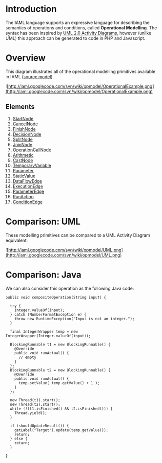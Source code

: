 # Introduction #

The IAML language supports an expressive language for describing the semantics of operations and conditions, called **Operational Modelling**. The syntax has been inspired by [UML 2.0 Activity Diagrams](http://www.uml.org/), however (unlike UML) this approach can be generated to code in PHP and Javascript.



# Overview #

This diagram illustrates all of the operational modelling primitives available in IAML ([source model](http://iaml.googlecode.com/svn/trunk/org.openiaml.model.tests/src/org/openiaml/model/tests/codegen/model0_5_1/OperationalExample.iaml)).

![http://iaml.googlecode.com/svn/wiki/opmodel/OperationalExample.png](http://iaml.googlecode.com/svn/wiki/opmodel/OperationalExample.png)

## Elements ##

  1. [StartNode](http://openiaml.org/model/StartNode)
  1. [CancelNode](http://openiaml.org/model/CancelNode)
  1. [FinishNode](http://openiaml.org/model/FinishNode)
  1. [DecisionNode](http://openiaml.org/model/DecisionNode)
  1. [SplitNode](http://openiaml.org/model/SplitNode)
  1. [JoinNode](http://openiaml.org/model/JoinNode)
  1. [OperationCallNode](http://openiaml.org/model/OperationCallNode)
  1. [Arithmetic](http://openiaml.org/model/Arithmetic)
  1. [CastNode](http://openiaml.org/model/CastNode)
  1. [TemporaryVariable](http://openiaml.org/model/TemporaryVariable)
  1. [Parameter](http://openiaml.org/model/Parameter)
  1. [StaticValue](http://openiaml.org/model/StaticValue)
  1. [DataFlowEdge](http://openiaml.org/model/DataFlowEdge)
  1. [ExecutionEdge](http://openiaml.org/model/ExecutionEdge)
  1. [ParameterEdge](http://openiaml.org/model/ParameterEdge)
  1. [RunAction](http://openiaml.org/model/RunAction)
  1. [ConditionEdge](http://openiaml.org/model/ConditionEdge)

# Comparison: UML #

These modelling primitives can be compared to a UML Activity Diagram equivalent:

![http://iaml.googlecode.com/svn/wiki/opmodel/UML.png](http://iaml.googlecode.com/svn/wiki/opmodel/UML.png)

# Comparison: Java #

We can also consider this operation as the following Java code:

```
public void compositeOperation(String input) {

  try {
    Integer.valueOf(input);
  } catch (NumberFormatException e) {
    throw new RuntimeException("Input is not an integer.");
  }

  final IntegerWrapper temp = new IntegerWrapper(Integer.valueOf(input));

  BlockingRunnable t1 = new BlockingRunnable() {
    @Override
    public void runActual() {
      // empty
    }     
  };
  BlockingRunnable t2 = new BlockingRunnable() {
    @Override
    public void runActual() {
      temp.setValue( temp.getValue() + 1 );
    }
  };

  new Thread(t1).start();
  new Thread(t2).start();
  while (!(t1.isFinished() && t2.isFinished())) {
    Thread.yield();
  }

  if (shouldUpdateResult()) {
    getLabel("Target").update(temp.getValue());
    return;
  } else {
    return;
  }

}
```